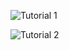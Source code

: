 ![Tutorial 1](Skärmavbild%20Tutorial%201.png)

![Tutorial 2](../images/Skärmavbild%20Tutorial%202.png)